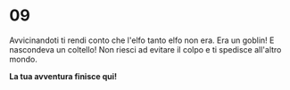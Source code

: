 # 09
Avvicinandoti ti rendi conto che l'elfo tanto elfo non era. Era un goblin! E nascondeva un coltello! 
Non riesci ad evitare il colpo e ti spedisce all'altro mondo.

**La tua avventura finisce qui!**
